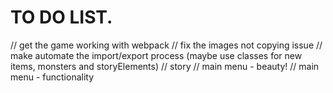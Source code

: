 # TO DO LIST.
// get the game working with webpack
// fix the images not copying issue
// make automate the import/export process (maybe use classes for new items, monsters and storyElements)
// story
// main menu - beauty!
// main menu - functionality